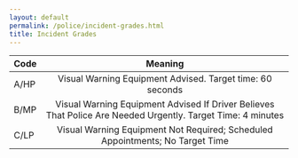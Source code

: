 ```yaml
---
layout: default
permalink: /police/incident-grades.html
title: Incident Grades
---
```


| Code       | Meaning           |
| ------------- |:-------------:| 
|A/HP|Visual Warning Equipment Advised. Target time: 60 seconds|
|B/MP|Visual Warning Equipment Advised If Driver Believes That Police Are Needed Urgently. Target Time: 4 minutes|
|C/LP|Visual Warning Equipment Not Required; Scheduled Appointments; No Target Time|

